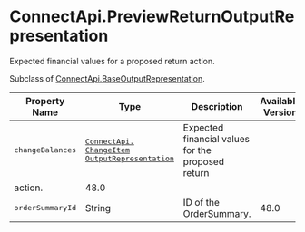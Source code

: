 # ConnectApi.PreviewReturnOutputRepresentation

Expected financial values for a proposed return
    action.

Subclass of [ConnectApi.BaseOutputRepresentation](atlas.en-us.230.0.order_management_developer_guide.meta/order_management_developer_guide/apex_connectapi_output_base_output.htm "Base Order Management output class.").

| Property Name | Type | Description | Available Version |
| --- | --- | --- | --- |
| <samp class="codeph apex_code">changeBalances</samp> | <samp class="codeph apex_code"><a class="xref" href="atlas.en-us.230.0.order_management_developer_guide.meta/order_management_developer_guide/apex_connectapi_output_change_item_output.htm" title="The financial changes resulting from a change to one or more OrderItemSummaries. Most of the values represent the deltas of the values on the associated OrderSummary. The sign of each value is the opposite of the corresponding value on a change order record. For example, a discount is a positive value here and a negative value on a change order record.">ConnectApi.​ChangeItem​OutputRepresentation</a></samp> | Expected financial values for the proposed return
                  action. | 48.0 |
| <samp class="codeph apex_code">orderSummaryId</samp> | String | ID of the OrderSummary. | 48.0 |